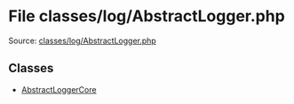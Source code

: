 File classes/log/AbstractLogger.php
=========

Source: [classes/log/AbstractLogger.php](https://github.com/PrestaShop/PrestaShop/blob/1.5.0.17/classes/log/AbstractLogger.php)


Classes
-------

* [AbstractLoggerCore](class.AbstractLoggerCore.md)

